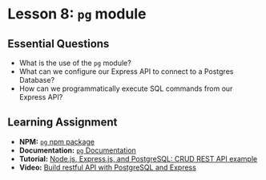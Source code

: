 # Lesson 8: `pg` module

## Essential Questions
* What is the use of the `pg` module?
* What can we configure our Express API to connect to a Postgres Database?
* How can we programmatically execute SQL commands from our Express API?

## Learning Assignment
* **NPM:** [`pg` npm package](https://www.npmjs.com/package/pg)
* **Documentation:** [`pg` Documentation](https://node-postgres.com/)
* **Tutorial:** [Node.js, Express.js, and PostgreSQL: CRUD REST API example](https://blog.logrocket.com/nodejs-expressjs-postgresql-crud-rest-api-example/)
* **Video:** [Build restful API with PostgreSQL and Express](https://www.youtube.com/watch?v=_Mun4eOOf2Q)
